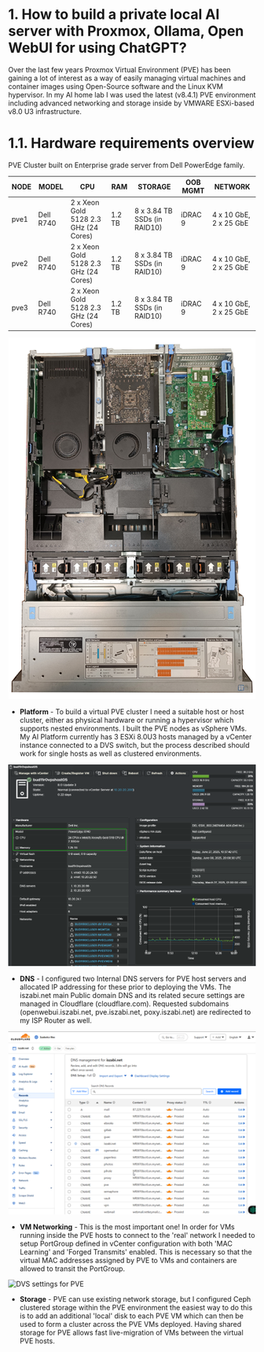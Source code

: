 # 1. How to build a private local AI server with Proxmox, Ollama, Open WebUI for using ChatGPT?

Over the last few years Proxmox Virtual Environment (PVE) has been gaining a lot of interest as a way of easily managing virtual machines and container images using Open-Source software and the Linux KVM hypervisor.
In my AI home lab I was used the latest (v8.4.1) PVE environment including advanced networking and storage inside by VMWARE ESXi-based v8.0 U3 infrastructure.


# 1.1. Hardware requirements overview

PVE Cluster built on Enterprise grade server from Dell PowerEdge family.

| NODE | MODEL     | CPU                                 | RAM   | STORAGE                        | OOB MGMT | NETWORK                  |
|------|-----------|-------------------------------------|-------|-------------------------------|-----------|--------------------------|
| pve1 | Dell R740 | 2 x Xeon Gold 5128 2.3 GHz (24 Cores) | 1.2 TB | 8 x 3.84 TB SSDs (in RAID10)   | iDRAC 9   | 4 x 10 GbE, 2 x 25 GbE   |
| pve2 | Dell R740 | 2 x Xeon Gold 5128 2.3 GHz (24 Cores) | 1.2 TB | 8 x 3.84 TB SSDs (in RAID10)   | iDRAC 9   | 4 x 10 GbE, 2 x 25 GbE   |
| pve3 | Dell R740 | 2 x Xeon Gold 5128 2.3 GHz (24 Cores) | 1.2 TB | 8 x 3.84 TB SSDs (in RAID10)   | iDRAC 9   | 4 x 10 GbE, 2 x 25 GbE   |

<img src="doc-assets/dellr74-local-ai-server-iszabi.jpg" alt="Dell Poweredge R740 with installed 2x NVIDIA RTX A4000 GPUs">
 
- **Platform** - To build a virtual PVE cluster I need a suitable host or host cluster, either as physical hardware or running a hypervisor which supports nested environments. 
I built the PVE nodes as vSphere VMs. My AI Platform currently has 3 ESXi 8.0U3 hosts managed by a vCenter instance connected to a DVS switch, but the process described should work for single hosts as well as clustered environments.

<img src="doc-assets/VMware-ESXi-8.0.U3.png" alt="VMWARE ESXi 8.0 U3">

- **DNS** - I configured two Internal DNS servers for PVE host servers and allocated IP addressing for these prior to deploying the VMs. 
The iszabi.net main Public domain DNS and its related secure settings are managed in Cloudflare (cloudflare.com). Requested subdomains (openwebui.iszabi.net, pve.iszabi.net, poxy.iszabi.net) are redirected to my ISP Router as well. 

<img src="doc-assets/iszabi-dot-net-cloudflare.png" alt="iszabi.net DNS entries on CloudFlare">

- **VM Networking** - This is the most important one! In order for VMs running inside the PVE hosts to connect to the 'real' network I needed to setup PortGroup defined in vCenter configuration with both 'MAC Learning' and 'Forged Transmits' enabled. This is necessary so that the virtual MAC addresses assigned by PVE to VMs and containers are allowed to transit the PortGroup.

<img src="doc-assets/DVS-settings-for-PVE-in-vCenter.pngg" alt="DVS settings for PVE">

- **Storage** - PVE can use existing network storage, but I configured Ceph clustered storage within the PVE environment the easiest way to do this is to add an additional 'local' disk to each PVE VM which can then be used to form a cluster across the PVE VMs deployed. Having shared storage for PVE allows fast live-migration of VMs between the virtual PVE hosts.

